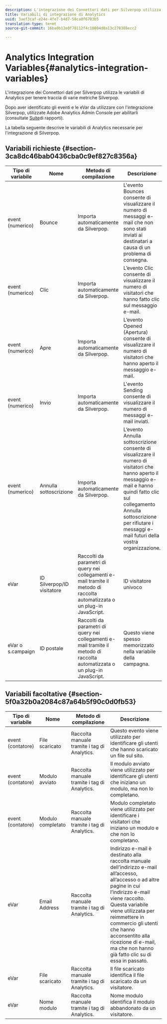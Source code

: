 ```yaml
---
description: L'integrazione dei Connettori dati per Silverpop utilizza le variabili di Analytics per tenere traccia di varie metriche Silverpop.
title: Variabili di integrazione di Analytics
uuid: 3aef3caf-e24e-4fe7-b4d7-50ca0f6703b5
translation-type: tm+mt
source-git-commit: 16ba0b12e0f70112f4c10804d0a13c278388ecc2

---
```



# Analytics Integration Variables{#analytics-integration-variables}

L'integrazione dei Connettori dati per Silverpop utilizza le variabili di Analytics per tenere traccia di varie metriche Silverpop.

Dopo aver identificato gli eventi e le eVar da utilizzare con l'integrazione Silverpop, utilizzate Adobe Analytics Admin Console per abilitarli (consultate [Suite](https://docs.adobe.com/content/help/en/analytics/admin/manage-report-suites/report-suites-admin.html)di rapporti).

La tabella seguente descrive le variabili di Analytics necessarie per l'integrazione di Silverpop.

## Variabili richieste {#section-3ca8dc46bab0436cba0c9ef827c8356a}

| Tipo di variabile | Nome | Metodo di compilazione | Descrizione |
|---|---|---|---|
| event (numerico) | Bounce | Importa automaticamente da Silverpop. | L'evento Bounces consente di visualizzare il numero di messaggi e-mail che non sono stati inviati ai destinatari a causa di un problema di consegna. |
| event (numerico) | Clic | Importa automaticamente da Silverpop. | L’evento Clic consente di visualizzare il numero di visitatori che hanno fatto clic sul messaggio e-mail. |
| event (numerico) | Apre | Importa automaticamente da Silverpop. | L’evento Opened (Apertura) consente di visualizzare il numero di visitatori che hanno aperto il messaggio e-mail. |
| event (numerico) | Invio | Importa automaticamente da Silverpop. | L'evento Sending consente di visualizzare il numero di messaggi e-mail inviati. |
| event (numerico) | Annulla sottoscrizione | Importa automaticamente da Silverpop. | L’evento Annulla sottoscrizione consente di visualizzare il numero di visitatori che hanno aperto il messaggio e-mail e hanno quindi fatto clic sul collegamento Annulla sottoscrizione per rifiutare i messaggi e-mail futuri della vostra organizzazione. |
| eVar | ID Silverpop/ID visitatore | Raccolti da parametri di query nei collegamenti e-mail tramite il metodo di raccolta automatizzata o un plug-in JavaScript. | ID visitatore univoco |
| eVar o s.campaign | ID postale | Raccolti da parametri di query nei collegamenti e-mail tramite il metodo di raccolta automatizzata o un plug-in JavaScript. | Questo viene spesso memorizzato nella variabile della campagna. |

## Variabili facoltative {#section-5f0a32b0a2084c87a64b5f90c0d0fb53}

| Tipo di variabile | Nome | Metodo di compilazione | Descrizione |
|---|---|---|---|
| event (contatore) | File scaricato | Raccolta manuale tramite i tag di Analytics. | Questo evento viene utilizzato per identificare gli utenti che hanno scaricato un file sul sito. |
| event (contatore) | Modulo avviato | Raccolta manuale tramite i tag di Analytics. | Il modulo avviato viene utilizzato per identificare gli utenti che iniziano un modulo, ma non lo completano. |
| event (contatore) | Modulo completato | Raccolta manuale tramite i tag di Analytics. | Modulo completato viene utilizzato per identificare i visitatori che iniziano un modulo e che non lo completano. |
| eVar | Email Address | Raccolta manuale tramite i tag di Analytics. | Indirizzo e-mail è destinato alla raccolta manuale dell’indirizzo e-mail all’accesso, all’accesso o ad altre pagine in cui l’indirizzo e-mail viene raccolto. Questa variabile viene utilizzata per reimmettere in commercio gli utenti che hanno acconsentito alla ricezione di e-mail, ma che non hanno già fatto clic su di essa in passato. |
| eVar | File scaricato | Raccolta manuale tramite i tag di Analytics. | Il file scaricato identifica il file scaricato da un visitatore. |
| eVar | Nome modulo | Raccolta manuale tramite i tag di Analytics. | Nome modulo identifica il modulo abbandonato da un visitatore. |

